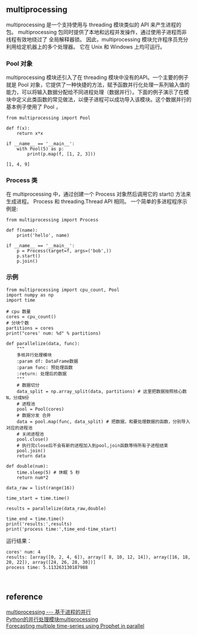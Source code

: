 ## multiprocessing
multiprocessing 是一个支持使用与 threading 模块类似的 API 来产生进程的包。 multiprocessing 包同时提供了本地和远程并发操作，通过使用子进程而非线程有效地绕过了 全局解释器锁。 因此，multiprocessing 模块允许程序员充分利用给定机器上的多个处理器。 它在 Unix 和 Windows 上均可运行。
### Pool 对象
multiprocessing 模块还引入了在 threading 模块中没有的API。一个主要的例子就是 Pool 对象，它提供了一种快捷的方法，赋予函数并行化处理一系列输入值的能力，可以将输入数据分配给不同进程处理（数据并行）。下面的例子演示了在模块中定义此类函数的常见做法，以便子进程可以成功导入该模块。这个数据并行的基本例子使用了 Pool ，
```
from multiprocessing import Pool

def f(x):
    return x*x

if __name__ == '__main__':
    with Pool(5) as p:
        print(p.map(f, [1, 2, 3]))
```
```
[1, 4, 9]

```
### Process 类
在 multiprocessing 中，通过创建一个 Process 对象然后调用它的 start() 方法来生成进程。 Process 和 threading.Thread API 相同。 一个简单的多进程程序示例是:
```
from multiprocessing import Process

def f(name):
    print('hello', name)

if __name__ == '__main__':
    p = Process(target=f, args=('bob',))
    p.start()
    p.join()
```
### 示例
```
from multiprocessing import cpu_count, Pool
import numpy as np
import time

# cpu 数量
cores = cpu_count()
# 分块个数
partitions = cores
print("cores' num: %d" % partitions)

def parallelize(data, func):
    """
    多核并行处理模块
    :param df: DataFrame数据
    :param func: 预处理函数
    :return: 处理后的数据
    """
    # 数据切分
    data_split = np.array_split(data, partitions) # 这里把数据按照核心数N，分成N份
    # 进程池
    pool = Pool(cores)
    # 数据分发 合并
    data = pool.map(func, data_split) # 把数据，和要处理数据的函数，分别导入对应的进程池
    # 关闭进程池
    pool.close()
    # 执行完close后不会有新的进程加入到pool,join函数等待所有子进程结束
    pool.join()
    return data

def double(num):
    time.sleep(5) # 休眠 5 秒
    return num*2

data_raw = list(range(16))

time_start = time.time()

results = parallelize(data_raw,double)

time_end = time.time()
print('results:',results)
print('process time:',time_end-time_start)

```
运行结果：
```
cores' num: 4
results: [array([0, 2, 4, 6]), array([ 8, 10, 12, 14]), array([16, 18, 20, 22]), array([24, 26, 28, 30])]
process time: 5.113263130187988
```

&nbsp;
## reference
[multiprocessing --- 基于进程的并行](https://docs.python.org/zh-cn/3/library/multiprocessing.html)  
[Python的并行处理模块multiprocessing](https://blog.csdn.net/qq_42067550/article/details/106129902)   
[Forecasting multiple time-series using Prophet in parallel](https://medium.com/spikelab/forecasting-multiples-time-series-using-prophet-in-parallel-2515abd1a245)
